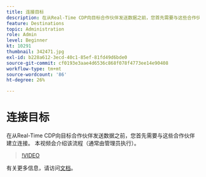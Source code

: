 ```yaml
---
title: 连接目标
description: 在从Real-Time CDP向目标合作伙伴发送数据之前，您首先需要与这些合作伙伴建立连接。 此视频将逐步介绍该页面……（描述应介于60到160个字符之间）
feature: Destinations
topic: Administration
role: Admin
level: Beginner
kt: 10291
thumbnail: 342471.jpg
exl-id: b228a612-3ecd-40c1-85ef-81fd49d6bde0
source-git-commit: cf0193e3aae4d6536c868f078f4773ee14e90408
workflow-type: tm+mt
source-wordcount: '86'
ht-degree: 26%

---
```


# 连接目标

在从Real-Time CDP向目标合作伙伴发送数据之前，您首先需要与这些合作伙伴建立连接。 本视频会介绍该流程（通常由管理员执行）。

>[!VIDEO](https://video.tv.adobe.com/v/342471/?quality=12&learn=on)

有关更多信息，请访问[文档](https://experienceleague.adobe.com/docs/experience-platform/destinations/ui/connect-destination.html?lang=en)。

